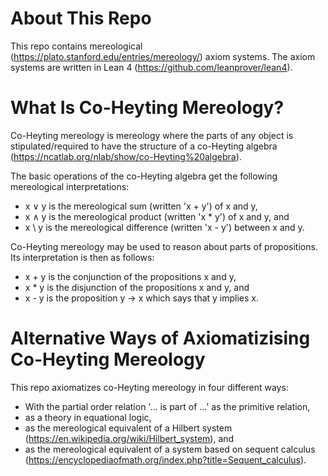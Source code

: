 # About This Repo
This repo contains mereological (https://plato.stanford.edu/entries/mereology/) axiom systems. The axiom systems are written in Lean 4 (https://github.com/leanprover/lean4).

# What Is Co-Heyting Mereology?
Co-Heyting mereology is mereology where the parts of any object is stipulated/required to have the structure of a co-Heyting algebra (https://ncatlab.org/nlab/show/co-Heyting%20algebra).

The basic operations of the co-Heyting algebra get the following mereological interpretations:
* x ∨ y is the mereological sum (written 'x + y') of x and y,
* x ∧ y is the mereological product (written 'x * y') of x and y, and
* x \ y is the mereological difference (written 'x - y') between x and y.

Co-Heyting mereology may be used to reason about parts of propositions. Its interpretation is then as follows:
* x + y is the conjunction of the propositions x and y,
* x * y is the disjunction of the propositions x and y, and
* x - y is the proposition y -> x which says that y implies x.

# Alternative Ways of Axiomatizising Co-Heyting Mereology
This repo axiomatizes co-Heyting mereology in four different ways:
* With the partial order relation '... is part of ...' as the primitive relation,
* as a theory in equational logic,
* as the mereological equivalent of a Hilbert system (https://en.wikipedia.org/wiki/Hilbert_system), and
* as the mereological equivalent of a system based on sequent calculus (https://encyclopediaofmath.org/index.php?title=Sequent_calculus).
